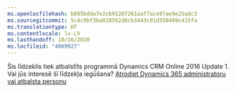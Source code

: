 ```yaml
---
ms.openlocfilehash: b095bdda7e2cb9128f261aaf7ace97ae9e25adc3
ms.sourcegitcommit: 5c4c9bf3ba018562d6cb3443c01d550489c415fa
ms.translationtype: HT
ms.contentlocale: lv-LV
ms.lasthandoff: 10/16/2020
ms.locfileid: "4069927"
---
```

Šis līdzeklis tiek atbalstīts programmā Dynamics CRM Online 2016 Update 1. Vai jūs interesē šī līdzekļa iegūšana? [Atrodiet Dynamics 365 administratoru vai atbalsta personu](https://docs.microsoft.com/dynamics365/customerengagement/on-premises/basics/find-administrator-support)
